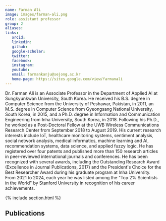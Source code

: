 ```yaml
---
name: Farman Ali
image: images/farman-ali.png
role: assistant professor
group: 2
aliases:
links:
   orcid: 
   linkedin: 
   github: 
   google-scholar: 
   twitter: 
   facebook: 
   instagram: 
   youtube: 
   email: farmankanju@sejong.ac.kr
   home-page: https://sites.google.com/view/farmanali
---
```


Dr. Farman Ali is an Associate Professor in the Department of Applied AI at Sungkyunkwan University, South Korea. He received his B.S. degree in Computer Science from the University of Peshawar, Pakistan, in 2011, an M.S. degree in Computer Science from Gyeongsang National University, South Korea, in 2015, and a Ph.D. degree in Information and Communication Engineering from Inha University, South Korea, in 2018. Following his Ph.D., he worked as a Post-Doctoral Fellow at the UWB Wireless Communications Research Center from September 2018 to August 2019. His current research interests include IoT, healthcare monitoring systems, sentiment analysis, social network analysis, medical informatics, machine learning and AI, recommendation systems, data science, and applied fuzzy logic. He has registered over four patents and published more than 150 research articles in peer-reviewed international journals and conferences. He has been recognized with several awards, including the Outstanding Research Award (Excellence in Journal Publications, 2017) and the President's Choice for the Best Researcher Award during his graduate program at Inha University. From 2021 to 2024, each year he was listed among the "Top 2% Scientists in the World" by Stanford University in recognition of his career achievements.

{% include section.html %}
## Publications
